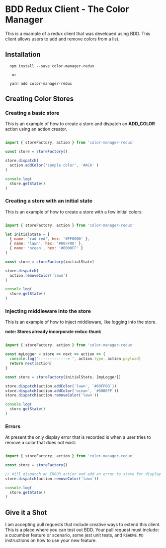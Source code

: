 BDD Redux Client - The Color Manager
========================
This is a example of a redux client that was developed using BDD. This client allows
users to add and remove colors from a list.

Installation
------------

```
  npm install --save color-manager-redux

  -or

  yarn add color-manager-redux
```

Creating Color Stores
----------------

### Creating a basic store
This is an example of how to create a store and dispatch an __ADD_COLOR__ action
using an action creator.

```javascript

import { storeFactory, action } from 'color-manager-redux'

const store = storeFactory()

store.dispatch(
  action.addColor('sample color', '#ACA' )
)

console.log(
  store.getState()
)

```

### Creating a store with an initial state
This is an example of how to create a store with a few initial colors:

```javascript

import { storeFactory, action } from 'color-manager-redux'

let initialState = [
  { name: 'rad red', hex: '#FF0000' },
  { name: 'lawn', hex: '#00FF00' },
  { name: 'ocean', hex: '#0000FF' }
]

const store = storeFactory(initialState)

store.dispatch(
  action.removeColor('lawn')
)

console.log(
  store.getState()
)

```


### Injecting middleware into the store
This is an example of how to inject middleware, like logging into the store.

**note: Stores already incorporate redux-thunk**

```javascript

import { storeFactory, action } from 'color-manager-redux'

const myLogger = store => next => action => {
  console.log('-------------> ', action.type, action.payload)
  return next(action)
}

const store = storeFactory(initialState, [myLogger])

store.dispatch(action.addColor('lawn', `#00FF00`))
store.dispatch(action.addColor('ocean', `#0000FF`))
store.dispatch(action.removeColor('lawn'))

console.log(
  store.getState()
)

```

### Errors
At present the only display error that is recorded is when a user tries to remove
a color that does not exist:

```javascript

import { storeFactory, action } from 'color-manager-redux'

const store = storeFactory()

// Will dispatch an ERROR action and add an error to state for display
store.dispatch(action.removeColor('lawn'))

console.log(
  store.getState()
)

```

Give it a Shot
--------------
I am accepting pull requests that include creative ways to extend this client. This
is a place where you can test out BDD. Your pull request must include: a cucumber feature
or scenario, some jest unit tests, and `README.MD` instructions on how to use your new feature.
